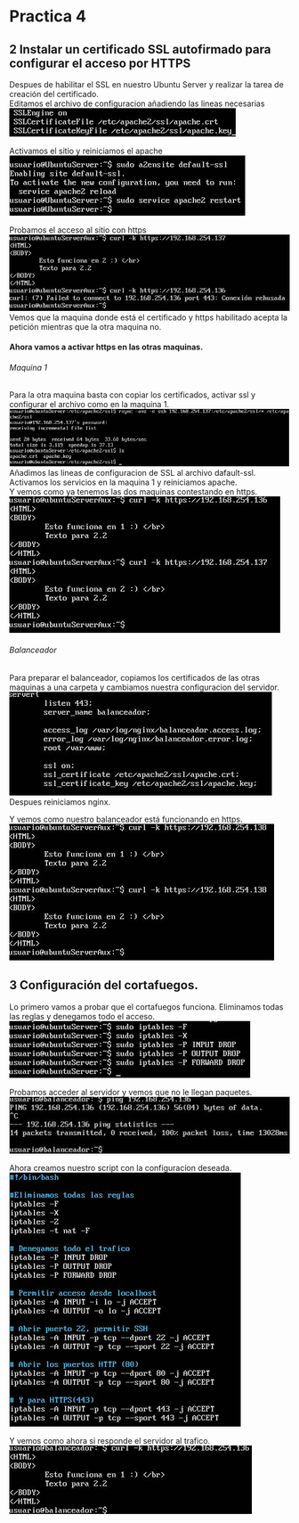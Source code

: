 # Practica 4

## 2 Instalar un certificado SSL autofirmado para configurar el acceso por HTTPS
Despues de habilitar el SSL en nuestro Ubuntu Server y realizar la tarea de creación
del certificado.  
Editamos el archivo de configuracion añadiendo las lineas necesarias  
![imagen](https://github.com/Ginfs/SWAP2018/blob/master/Practica4/img/t2_1.JPG)

Activamos el sitio y reiniciamos el apache  
![imagen](https://github.com/Ginfs/SWAP2018/blob/master/Practica4/img/t2_2.JPG)

Probamos el acceso al sitio con https  
![imagen](https://github.com/Ginfs/SWAP2018/blob/master/Practica4/img/t2_3.JPG)
Vemos que la maquina donde está el certificado y https habilitado acepta la petición mientras
que la otra maquina no.

#### Ahora vamos a activar https en las otras maquinas.  
###### Maquina 1
Para la otra maquina basta con copiar los certificados, activar ssl y configurar el archivo como en la maquina 1.
![imagen](https://github.com/Ginfs/SWAP2018/blob/master/Practica4/img/t2_4.JPG)  
Añadimos las lineas de configuracion de SSL al archivo dafault-ssl.  
Activamos los servicios en la maquina 1 y reiniciamos apache.  
Y vemos como ya tenemos las dos maquinas contestando en https.  
![imagen](https://github.com/Ginfs/SWAP2018/blob/master/Practica4/img/t2_5.JPG)  

###### Balanceador
Para preparar el balanceador, copiamos los certificados de las otras maquinas a una carpeta y cambiamos nuestra configuracion del servidor.  
![imagen](https://github.com/Ginfs/SWAP2018/blob/master/Practica4/img/t2_6.JPG)  
Despues reiniciamos nginx.  

Y vemos como nuestro balanceador está funcionando en https.  
![imagen](https://github.com/Ginfs/SWAP2018/blob/master/Practica4/img/t2_7.JPG)  

## 3 Configuración del cortafuegos.  
Lo primero vamos a probar que el cortafuegos funciona. Eliminamos todas las reglas y denegamos todo el acceso.  
![imagen](https://github.com/Ginfs/SWAP2018/blob/master/Practica4/img/t3_1.JPG)  

Probamos acceder al servidor y vemos que no le llegan paquetes.  
![imagen](https://github.com/Ginfs/SWAP2018/blob/master/Practica4/img/t3_2.JPG)  

Ahora creamos nuestro script con la configuracion deseada.  
![imagen](https://github.com/Ginfs/SWAP2018/blob/master/Practica4/img/t3_3.JPG)  

Y vemos como ahora si responde el servidor al trafico.  
![imagen](https://github.com/Ginfs/SWAP2018/blob/master/Practica4/img/t3_4.JPG)  